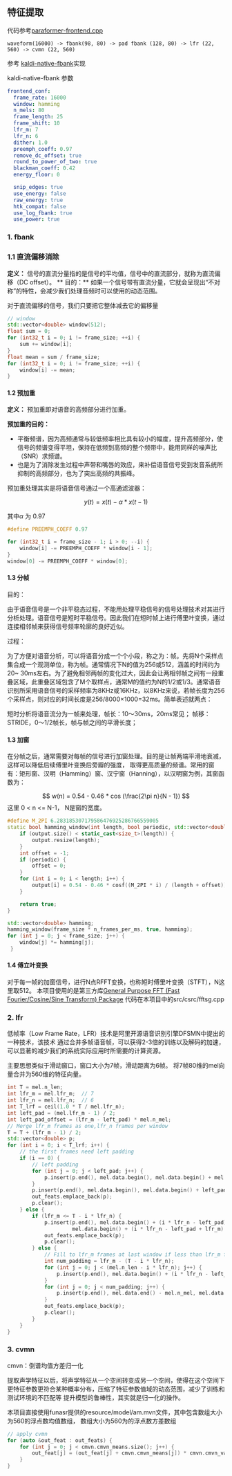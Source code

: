 ## 特征提取

代码参考[paraformer-frontend.cpp](https://github.com/lovemefan/paraformer.cpp/blob/main/src/csrc/paraformer-frontend.cpp)

```
waveform(16000) -> fbank(98, 80) -> pad fbank (128, 80) -> lfr (22, 560) -> cvmn (22, 560) 
```

参考 [kaldi-native-fbank](https://github.com/csukuangfj/kaldi-native-fbank)实现

kaldi-native-fbank 参数

```yaml
frontend_conf:
  frame_rate: 16000
  window: hamming
  n_mels: 80
  frame_length: 25
  frame_shift: 10
  lfr_m: 7
  lfr_n: 6
  dither: 1.0
  preemph_coeff: 0.97
  remove_dc_offset: true
  round_to_power_of_two: true
  blackman_coeff: 0.42
  energy_floor: 0

  snip_edges: true
  use_energy: false
  raw_energy: true
  htk_compat: false
  use_log_fbank: true
  use_power: true

```

### 1. fbank

### 1.1 直流偏移消除

**定义：** 信号的直流分量指的是信号的平均值，信号中的直流部分，就称为直流偏移（DC offset）。
** 目的：** 如果一个信号带有直流分量，它就会呈现出“不对称”的特性，会减少我们处理音频时可以使用的动态范围。

对于直流偏移的信号，我们只要把它整体减去它的偏移量

```c++
// window 
std::vector<double> window(512);
float sum = 0;
for (int32_t i = 0; i != frame_size; ++i) {
    sum += window[i];
}
float mean = sum / frame_size;
for (int32_t i = 0; i != frame_size; ++i) {
    window[i] -= mean;
}
```

#### 1.2 预加重

**定义：** 预加重即对语音的高频部分进行加重。

**预加重的目的：**

* 平衡频谱，因为高频通常与较低频率相比具有较小的幅度，提升高频部分，使信号的频谱变得平坦，保持在低频到高频的整个频带中，能用同样的噪声比（SNR）求频谱。
* 也是为了消除发生过程中声带和嘴唇的效应，来补偿语音信号受到发音系统所抑制的高频部分，也为了突出高频的共振峰。

预加重处理其实是将语音信号通过一个高通滤波器：

$$
y(t) = x(t) - \alpha * x(t-1)
$$

其中$\alpha$ 为 0.97

```c++
#define PREEMPH_COEFF 0.97

for (int32_t i = frame_size - 1; i > 0; --i) {
    window[i] -= PREEMPH_COEFF * window[i - 1];
}
window[0] -= PREEMPH_COEFF * window[0];
```

#### 1.3 分帧

目的：

由于语音信号是一个非平稳态过程，不能用处理平稳信号的信号处理技术对其进行分析处理。语音信号是短时平稳信号。因此我们在短时帧上进行傅里叶变换，通过连接相邻帧来获得信号频率轮廓的良好近似。

过程：

为了方便对语音分析，可以将语音分成一个个小段，称之为：帧。先将N个采样点集合成一个观测单位，称为帧。通常情况下N的值为256或512，涵盖的时间约为20~
30ms左右。为了避免相邻两帧的变化过大，因此会让两相邻帧之间有一段重叠区域，此重叠区域包含了M个取样点，通常M的值约为N的1/2或1/3。通常语音识别所采用语音信号的采样频率为8KHz或16KHz，以8KHz来说，若帧长度为256个采样点，则对应的时间长度是256/8000×1000=32ms。简单表述就两点：

短时分析将语音流分为一帧来处理，帧长：10～30ms，20ms常见；
帧移：STRIDE，0～1/2帧长，帧与帧之间的平滑长度；

#### 1.3 加窗

在分帧之后，通常需要对每帧的信号进行加窗处理。目的是让帧两端平滑地衰减，这样可以降低后续傅里叶变换后旁瓣的强度，
取得更高质量的频谱。常用的窗有：矩形窗、汉明（Hamming）窗、汉宁窗（Hanning），以汉明窗为例，其窗函数为：

$$
w(n) = 0.54 - 0.46 * cos (\frac{2\pi n}{N - 1})
$$
这里 0 < n <= N-1， N是窗的宽度。

```c++
#define M_2PI 6.283185307179586476925286766559005
static bool hamming_window(int length, bool periodic, std::vector<double> &output) {
    if (output.size() < static_cast<size_t>(length)) {
        output.resize(length);
    }
    int offset = -1;
    if (periodic) {
        offset = 0;
    }
    for (int i = 0; i < length; i++) {
        output[i] = 0.54 - 0.46 * cosf((M_2PI * i) / (length + offset));
    }

    return true;
}

std::vector<double> hamming;
hamming_window(frame_size * n_frames_per_ms, true, hamming);
for (int j = 0; j < frame_size; j++) {
    window[j] *= hamming[j];
 }
```

#### 1.4 傅立叶变换

对于每一帧的加窗信号，进行N点RFFT变换，也称短时傅里叶变换（STFT），N这里取512。
本项目使用的是第三方库[General Purpose FFT (Fast Fourier/Cosine/Sine Transform) Package](https://www.kurims.kyoto-u.ac.jp/~ooura/fft.html)
代码在本项目中的src/csrc/fftsg.cpp

### 2. lfr

低帧率（Low Frame Rate，LFR）技术是阿里开源语音识别引擎DFSMN中提出的一种技术，该技术
通过合并多帧语音帧，可以获得2-3倍的训练以及解码的加速，可以显著的减少我们的系统实际应用时所需要的计算资源。

主要思想类似于滑动窗口，窗口大小为7帧，滑动距离为6帧。
将7帧80维的mel向量合并为560维的特征向量。

```c++
int T = mel.n_len;
int lfr_m = mel.lfr_m;  // 7
int lfr_n = mel.lfr_n;  // 6
int T_lrf = ceil(1.0 * T / mel.lfr_n);
int left_pad = (mel.lfr_m - 1) / 2;
int left_pad_offset = (lfr_m - left_pad) * mel.n_mel;
// Merge lfr_m frames as one,lfr_n frames per window
T = T + (lfr_m - 1) / 2;
std::vector<double> p;
for (int i = 0; i < T_lrf; i++) {
    // the first frames need left padding
    if (i == 0) {
        // left padding
        for (int j = 0; j < left_pad; j++) {
            p.insert(p.end(), mel.data.begin(), mel.data.begin() + mel.n_mel);
        }
        p.insert(p.end(), mel.data.begin(), mel.data.begin() + left_pad_offset);
        out_feats.emplace_back(p);
        p.clear();
    } else {
        if (lfr_m <= T - i * lfr_n) {
            p.insert(p.end(), mel.data.begin() + (i * lfr_n - left_pad) * mel.n_mel,
                     mel.data.begin() + (i * lfr_n - left_pad + lfr_m) * mel.n_mel);
            out_feats.emplace_back(p);
            p.clear();
        } else {
            // Fill to lfr_m frames at last window if less than lfr_m frames  (copy last frame)
            int num_padding = lfr_m - (T - i * lfr_n);
            for (int j = 0; j < (mel.n_len - i * lfr_n); j++) {
                p.insert(p.end(), mel.data.begin() + (i * lfr_n - left_pad) * mel.n_mel, mel.data.end());
            }
            for (int j = 0; j < num_padding; j++) {
                p.insert(p.end(), mel.data.end() - mel.n_mel, mel.data.end());
            }
            out_feats.emplace_back(p);
            p.clear();
        }
    }
}
```

### 3. cvmn

cmvn：倒谱均值方差归一化

提取声学特征以后，将声学特征从一个空间转变成另一个空间，使得在这个空间下更特征参数更符合某种概率分布，压缩了特征参数值域的动态范围，减少了训练和测试环境的不匹配等
提升模型的鲁棒性，其实就是归一化的操作。

本项目直接使用funasr提供的resource/model/am.mvn文件，其中包含数组大小为560的浮点数均值数组，
数组大小为560为的浮点数方差数组

```c++
// apply cvmn
for (auto &out_feat : out_feats) {
    for (int j = 0; j < cmvn.cmvn_means.size(); j++) {
        out_feat[j] = (out_feat[j] + cmvn.cmvn_means[j]) * cmvn.cmvn_vars[j];
    }
}
```
